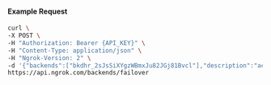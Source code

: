 <!-- Code generated for API Clients. DO NOT EDIT. -->

#### Example Request

```bash
curl \
-X POST \
-H "Authorization: Bearer {API_KEY}" \
-H "Content-Type: application/json" \
-H "Ngrok-Version: 2" \
-d '{"backends":["bkdhr_2sJsSiXYgzWBmxJu82JGj81Bvcl"],"description":"acme failover","metadata":"{\"environment\": \"staging\"}"}' \
https://api.ngrok.com/backends/failover
```

